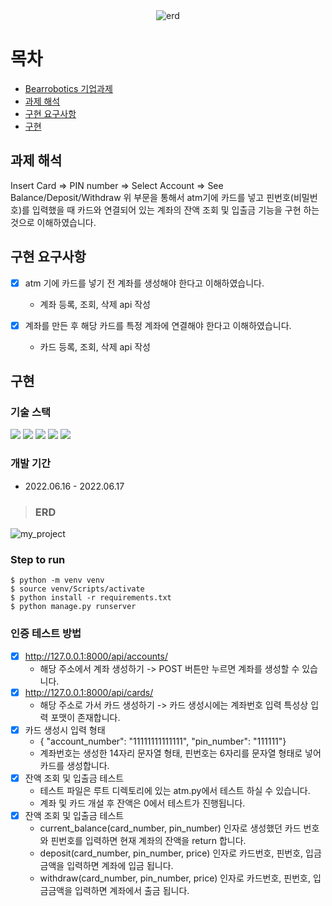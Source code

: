 <div align="center"><img src="https://image.rocketpunch.com/company/79452/beeorobotigseukoria_logo_1591678224.png?s=400x400&t=inside" alt="erd"/></div>

# 목차

- [Bearrobotics 기업과제](#Bearrobotics_기업과제)
- [과제 해석](#과제-해석)
- [구현 요구사항](#구현-요구사항)
- [구현](#구현)


## 과제 해석
Insert Card => PIN number => Select Account => See Balance/Deposit/Withdraw
위 부문을 통해서 atm기에 카드를 넣고 핀번호(비밀번호)를 입력했을 때 카드와 연결되어 있는 계좌의 잔액 조회 및 입출금 기능을 구현 하는 것으로 이해하였습니다.


## 구현 요구사항
- [x] atm 기에 카드를 넣기 전 계좌를 생성해야 한다고 이해하였습니다.
    - 계좌 등록, 조회, 삭제 api 작성


- [x] 계좌를 만든 후 해당 카드를 특정 계좌에 연결해야 한다고 이해하였습니다.
    - 카드 등록, 조회, 삭제 api 작성

## 구현

### 기술 스택
<img src="https://img.shields.io/badge/Python-3776AB?style=flat-square&logo=Python&logoColor=white"/> <img src="https://img.shields.io/badge/Django-092E20?style=flat-square&logo=Django&logoColor=white"/> <img src="https://img.shields.io/badge/SQLite-003B57?style=flat-square&logo=SQLite&logoColor=white"/> <img src="https://img.shields.io/badge/PyCharm-000000?style=flat-square&logo=PyCharm&logoColor=white"/> <img src="https://img.shields.io/badge/VSCode-007ACC?style=flat-square&logo=Visual Studio Code&logoColor=white"/>

### 개발 기간
- 2022.06.16 - 2022.06.17

> ### ERD
![my_project](https://user-images.githubusercontent.com/67543838/174279374-c3886f4c-2fa6-48d1-ad6f-aac404f29450.png)


### Step to run
```
$ python -m venv venv
$ source venv/Scripts/activate
$ python install -r requirements.txt
$ python manage.py runserver
```


### 인증 테스트 방법
- [x] http://127.0.0.1:8000/api/accounts/ 
  - 해당 주소에서 계좌 생성하기 -> POST 버튼만 누르면 계좌를 생성할 수 있습니다.
- [x] http://127.0.0.1:8000/api/cards/ 
  - 해당 주소로 가서 카드 생성하기 -> 카드 생성시에는 계좌번호 입력 특성상 입력 포맷이 존재합니다.
- [x] 카드 생성시 입력 형태 
  - { "account_number": "11111111111111", "pin_number": "111111"}
  - 계좌번호는 생성한 14자리 문자열 형태, 핀번호는 6자리를 문자열 형태로 넣어 카드를 생성합니다.
- [x] 잔액 조회 및 입출금 테스트
  - 테스트 파일은 루트 디렉토리에 있는 atm.py에서 테스트 하실 수 있습니다. 
  - 계좌 및 카드 개설 후 잔액은 0에서 테스트가 진행됩니다. 
- [x] 잔액 조회 및 입출금 테스트
  - current_balance(card_number, pin_number)
    인자로 생성했던 카드 번호와 핀번호를 입력하면 현재 계좌의 잔액을 return 합니다.
  - deposit(card_number, pin_number, price)
    인자로 카드번호, 핀번호, 입금금액을 입력하면 계좌에 입금 됩니다.
  - withdraw(card_number, pin_number, price)
    인자로 카드번호, 핀번호, 입금금액을 입력하면 계좌에서 출금 됩니다.
